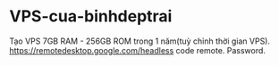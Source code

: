 # VPS-cua-binhdeptrai
Tạo VPS 7GB RAM - 256GB ROM trong 1 năm(tuỳ chỉnh thời gian VPS).
https://remotedesktop.google.com/headless code remote.
Password.
